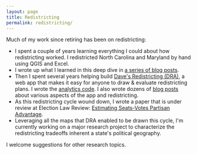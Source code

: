 ```yaml
---
layout: page
title: Redistricting
permalink: redistricting/
---
```


Much of my work since retiring has been on redistricting:

* I spent a couple of years learning everything I could about how redistricting worked. I redistricted North Carolina and Maryland by hand using QGIS and Excel.
* I wrote up what I learned in this deep dive in [a series of blog posts](https://medium.com/redistricting-deep-dive).
* Then I spent several years helping build [Dave's Redistricting (DRA)](https://davesredistricting.org/), a web app that makes it easy for anyone to draw & evaluate redistricting plans. I wrote the [analytics code](https://github.com/dra2020/dra-analytics). I also wrote dozens of [blog posts](https://medium.com/dra-2020) about various aspects of the app and redistricting.
* As this redistricting cycle wound down, I wrote a paper that is under review at Election Law Review: [Estimating Seats-Votes Partisan Advantage](https://papers.ssrn.com/sol3/papers.cfm?abstract_id=3996574).
* Leveraging all the maps that DRA enabled to be drawn this cycle, I'm currently working on a major research project to characterize the redistricting tradeoffs inherent a state's political geography.

I welcome suggestions for other research topics.
